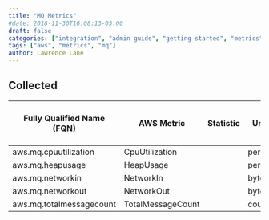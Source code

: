 ```yaml
---
title: "MQ Metrics"
#date: 2018-11-30T16:08:13-05:00
draft: false
categories: ["integration", "admin guide", "getting started", "metrics"]
tags: ["aws", "metrics", "mq"]
author: Lawrence Lane
---
```


## Collected
| Fully Qualified Name (FQN) | AWS Metric        | Statistic | Units   | Sparse Data Strategy (SDS) | BASE | CORR |
|----------------------------|-------------------|-----------|---------|----------------------------|------|------|
| aws.mq.cpuutilization      | CpuUtilization    |           | percent |                            |      |      |
| aws.mq.heapusage           | HeapUsage         |           | percent |                            |      |      |
| aws.mq.networkin           | NetworkIn         |           | bytes   |                            |      |      |
| aws.mq.networkout          | NetworkOut        |           | bytes   |                            |      |      |
| aws.mq.totalmessagecount   | TotalMessageCount |           | count   |                            |      |      |
